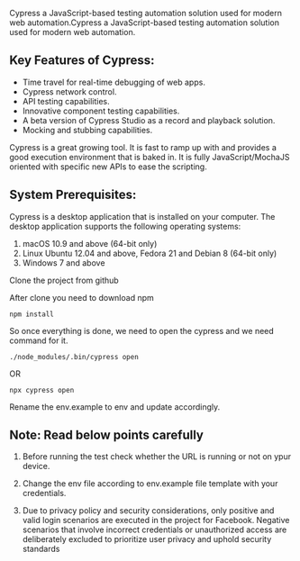 Cypress a JavaScript-based testing automation solution used for modern web automation.Cypress a JavaScript-based testing automation solution used for modern web automation.

## Key Features of Cypress:
-  Time travel for real-time debugging of web apps.  
-  Cypress network control. 
- API testing capabilities. 
- Innovative component testing capabilities. 
-  A beta version of Cypress Studio as a record and playback solution. 
-  Mocking and stubbing capabilities. 

Cypress is a great growing tool. It is fast to ramp up with and provides a good execution environment that is baked in. It is fully JavaScript/MochaJS oriented with specific new APIs to ease the scripting.

 ## System Prerequisites:
 Cypress is a desktop application that is installed on your computer. The desktop application supports the following operating systems:
 1. macOS 10.9 and above (64-bit only)
 2. Linux Ubuntu 12.04 and above, Fedora 21 and Debian 8 (64-bit only)
 3. Windows 7 and above

 Clone the project from github

After clone you need to download npm 

````
npm install

````

  So once everything is done, we need to open the cypress and we need command for it.

   ````
   ./node_modules/.bin/cypress open 

   ````
  
OR

`````
npx cypress open

`````
Rename the env.example to env and update accordingly.


## Note: Read below points carefully

1. Before running the test check whether the URL is running or not on ypur device.

2. Change the env file according to env.example file template with your credentials.

3. Due to privacy policy and security considerations, only positive and valid login scenarios are executed in the project for Facebook. Negative scenarios that involve incorrect credentials or unauthorized access are deliberately excluded to prioritize user privacy and uphold security standards
